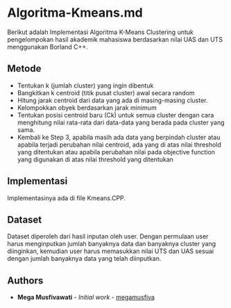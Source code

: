 # Algoritma-Kmeans.md
Berikut adalah Implementasi Algoritma K-Means Clustering untuk pengelompokan hasil akademik mahasiswa berdasarkan nilai UAS dan UTS menggunakan Borland C++.

## Metode
+ Tentukan k (jumlah cluster) yang ingin dibentuk
+ Bangkitkan k centroid (titik pusat cluster) awal secara random
+ Hitung jarak centroid dari data yang ada di masing-masing cluster.
+ Kelompokkan obyek berdasarkan jarak minimum
+ Tentukan posisi centroid baru (Ck) untuk semua cluster dengan cara menghitung nilai rata-rata dari data-data yang berada pada cluster yang sama.
+ Kembali ke Step 3, apabila masih ada data yang berpindah cluster atau apabila terjadi perubahan nilai centroid, ada yang di atas nilai threshold yang ditentukan atau apabila perubahan nilai pada objective function yang digunakan di atas nilai threshold yang ditentukan

## Implementasi
Implementasinya ada di file Kmeans.CPP.

## Dataset
Dataset diperoleh dari hasil inputan oleh user. Dengan permulaan user harus menginputkan jumlah banyaknya data dan banyaknya cluster yang diinginkan, kemudian user harus memasukkan nilai UTS dan UAS sesuai dengan jumlah banyaknya data yang telah diinputkan.

## Authors

* **Mega Musfivawati** - *Initial work* - [megamusfiva](https://github.com/megamusfiva/)
